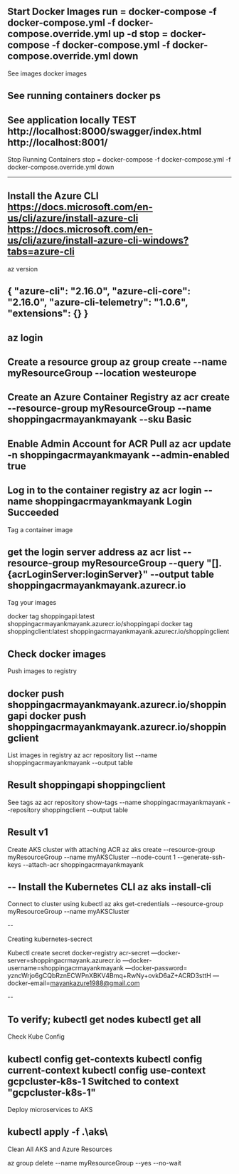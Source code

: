 Start Docker Images
run  = docker-compose -f docker-compose.yml -f docker-compose.override.yml up -d
stop = docker-compose -f docker-compose.yml -f docker-compose.override.yml down
--
See images
docker images

See running containers
docker ps
--
See application locally
TEST
http://localhost:8000/swagger/index.html
http://localhost:8001/
--
Stop Running Containers
stop = docker-compose -f docker-compose.yml -f docker-compose.override.yml down
-- --
Install the Azure CLI
	https://docs.microsoft.com/en-us/cli/azure/install-azure-cli
	https://docs.microsoft.com/en-us/cli/azure/install-azure-cli-windows?tabs=azure-cli
--
az version

{
  "azure-cli": "2.16.0",
  "azure-cli-core": "2.16.0",
  "azure-cli-telemetry": "1.0.6",
  "extensions": {}
}
--
az login
--
Create a resource group
az group create --name myResourceGroup --location westeurope
--
Create an Azure Container Registry
az acr create --resource-group myResourceGroup --name shoppingacrmayankmayank --sku Basic
--
Enable Admin Account for ACR Pull
az acr update -n shoppingacrmayankmayank --admin-enabled true
--
Log in to the container registry
az acr login --name shoppingacrmayankmayank
Login Succeeded
--
Tag a container image

get the login server address
az acr list --resource-group myResourceGroup --query "[].{acrLoginServer:loginServer}" --output table
shoppingacrmayankmayank.azurecr.io
--
Tag your images

docker tag shoppingapi:latest shoppingacrmayankmayank.azurecr.io/shoppingapi
docker tag shoppingclient:latest shoppingacrmayankmayank.azurecr.io/shoppingclient

Check
docker images
--
Push images to registry

docker push shoppingacrmayankmayank.azurecr.io/shoppingapi
docker push shoppingacrmayankmayank.azurecr.io/shoppingclient
--
List images in registry
az acr repository list --name shoppingacrmayankmayank --output table

Result
shoppingapi
shoppingclient
--
See tags
az acr repository show-tags --name shoppingacrmayankmayank --repository shoppingclient --output table

Result
v1
--
Create AKS cluster with attaching ACR
az aks create --resource-group myResourceGroup --name myAKSCluster --node-count 1 --generate-ssh-keys --attach-acr shoppingacrmayankmayank

--
Install the Kubernetes CLI
az aks install-cli
--
Connect to cluster using kubectl
az aks get-credentials --resource-group myResourceGroup --name myAKSCluster


--

Creating kubernetes-secrect 


Kubectl create secret docker-registry acr-secret —docker-server=shoppingacrmayank.azurecr.io
—docker-username=shoppingacrmayankmayank
—docker-password= yzncWrjo6gCQbRznECWPnXBKV4Bmq+RwNy+ovkD6aZ+ACRD3sttH
—docker-email=mayankazure1988@gmail.com

--

To verify;
kubectl get nodes
kubectl get all
--
Check Kube Config

kubectl config get-contexts
kubectl config current-context
kubectl config use-context gcpcluster-k8s-1
	Switched to context "gcpcluster-k8s-1"
--
Deploy microservices to AKS

kubectl apply -f .\aks\
--
Clean All AKS and Azure Resources

az group delete --name myResourceGroup --yes --no-wait
